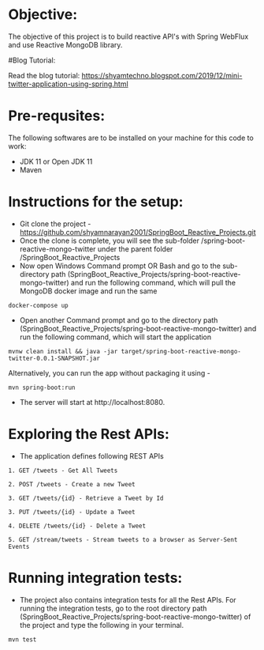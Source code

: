 # Objective:

The objective of this project is to build reactive API's with Spring WebFlux and use Reactive MongoDB library.

#Blog Tutorial:

Read the blog tutorial: https://shyamtechno.blogspot.com/2019/12/mini-twitter-application-using-spring.html

# Pre-requsites:
The following softwares are to be installed on your machine for this code to work:
* JDK 11 or Open JDK 11
* Maven

# Instructions for the setup:

* Git clone the project - https://github.com/shyamnarayan2001/SpringBoot_Reactive_Projects.git
* Once the clone is complete, you will see the sub-folder /spring-boot-reactive-mongo-twitter under the parent folder /SpringBoot_Reactive_Projects
* Now open Windows Command prompt OR Bash and go to the sub-directory path (SpringBoot_Reactive_Projects/spring-boot-reactive-mongo-twitter) and run the following command, which will pull the MongoDB docker image and run the same
```
docker-compose up
```
* Open another Command prompt and go to the directory path (SpringBoot_Reactive_Projects/spring-boot-reactive-mongo-twitter) and run the following command, which will start the application
```
mvnw clean install && java -jar target/spring-boot-reactive-mongo-twitter-0.0.1-SNAPSHOT.jar
```

Alternatively, you can run the app without packaging it using -
```
mvn spring-boot:run
```
* The server will start at http://localhost:8080.

# Exploring the Rest APIs:

* The application defines following REST APIs
```
1. GET /tweets - Get All Tweets

2. POST /tweets - Create a new Tweet

3. GET /tweets/{id} - Retrieve a Tweet by Id

3. PUT /tweets/{id} - Update a Tweet

4. DELETE /tweets/{id} - Delete a Tweet

5. GET /stream/tweets - Stream tweets to a browser as Server-Sent Events
``` 
# Running integration tests:

* The project also contains integration tests for all the Rest APIs. For running the integration tests, go to the root directory path (SpringBoot_Reactive_Projects/spring-boot-reactive-mongo-twitter) of the project and type the following in your terminal.
``` 
mvn test
``` 